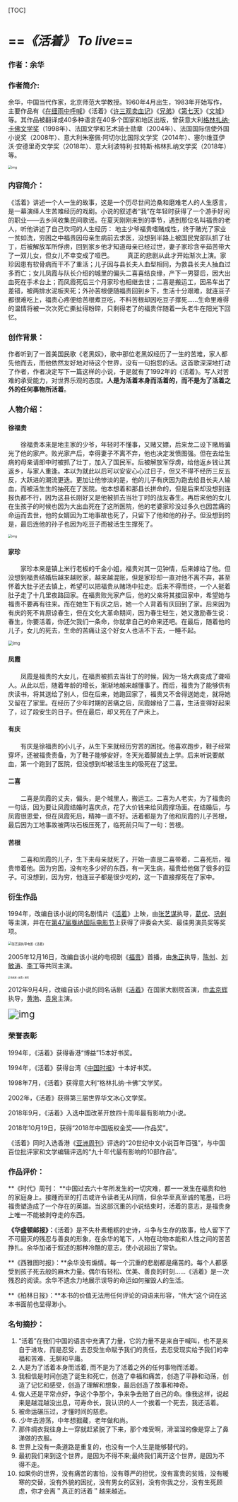 [TOC]



# ==*《活着》   To live*==

### 作者：余华

### 作者简介:

余华，中国当代作家，北京师范大学教授。1960年4月出生，1983年开始写作，主要作品有《[在细雨中呼喊](https://baike.baidu.com/item/在细雨中呼喊/8460735?fromModule=lemma_inlink)》《活着》《[许三观卖血记](https://baike.baidu.com/item/许三观卖血记/2324426?fromModule=lemma_inlink)》《[兄弟](https://baike.baidu.com/item/兄弟/10573770?fromModule=lemma_inlink)》《[第七天](https://baike.baidu.com/item/第七天/6196026?fromModule=lemma_inlink)》《[文城](https://baike.baidu.com/item/文城/56105390?fromModule=lemma_inlink)》等。其作品被翻译成40多种语言在40多个国家和地区出版，曾获意大利[格林扎纳·卡佛文学奖](https://baike.baidu.com/item/格林扎纳·卡佛文学奖/20119469?fromModule=lemma_inlink)（1998年）、法国文学和艺术骑士勋章（2004年）、法国国际信使外国小说奖（2008年）、意大利朱塞佩·阿切尔比国际文学奖（2014年）、塞尔维亚伊沃·安德里奇文学奖（2018年）、意大利波特利·拉特斯·格林扎纳文学奖（2018年）等。



<img src="https://bkimg.cdn.bcebos.com/pic/7c1ed21b0ef41bd5ad6e07aab38896cb39dbb6fd9768?x-bce-process=image/watermark,image_d2F0ZXIvYmFpa2UxMTY=,g_7,xp_5,yp_5/format,f_auto" alt="img" style="zoom: 50%;" />





### 内容简介：

​       《活着》讲述一个人一生的故事，这是一个历尽世间沧桑和磨难老人的人生感言，是一幕演绎人生苦难经历的戏剧。小说的叙述者“我”在年轻时获得了一个游手好闲的职业——去乡间收集民间歌谣。在夏天刚刚来到的季节，遇到那位名叫福贵的老人，听他讲述了自己坎坷的人生经历： 地主少爷福贵嗜赌成性，终于赌光了家业一贫如洗，穷困之中福贵因母亲生病前去求医，没想到半路上被国民党部队抓了壮丁，后被解放军所俘虏，回到家乡他才知道母亲已经过世，妻子家珍含辛茹苦带大了一双儿女，但女儿不幸变成了哑巴。
　　真正的悲剧从此才开始渐次上演。家珍因患有软骨病而干不了重活；儿子因与县长夫人血型相同，为救县长夫人抽血过多而亡；女儿凤霞与队长介绍的城里的偏头二喜喜结良缘，产下一男婴后，因大出血死在手术台上；而凤霞死后三个月家珍也相继去世；二喜是搬运工，因吊车出了差错，被两排水泥板夹死；外孙苦根便随福贵回到乡下，生活十分艰难，就连豆子都很难吃上，福贵心疼便给苦根煮豆吃，不料苦根却因吃豆子撑死……生命里难得的温情将被一次次死亡撕扯得粉碎，只剩得老了的福贵伴随着一头老牛在阳光下回忆。



### 创作背景：

作者听到了一首美国民歌《老黑奴》，歌中那位老黑奴经历了一生的苦难，家人都先他而去，而他依然友好地对待这个世界，没有一句抱怨的话。这首歌深深地打动了作者，作者决定写下一篇这样的小说，于是就有了1992年的《活着》。写人对苦难的承受能力，对世界乐观的态度。**人是为活着本身而活着的，而不是为了活着之外的任何事物所活着**。



### 人物介绍：

#### 徐福贵

　　徐福贵本来是地主家的少爷，年轻时不懂事，又赌又嫖，后来龙二设下赌局骗光了他的家产。败光家产后，幸得妻子不离不弃，他也决定发愤图强。但在去给生病的母亲请郎中时被抓了壮丁，加入了国民军。后被解放军俘虏，给他返乡钱让其返乡，与家人重逢。本以为就此以后可以安安心心过日子，但又不得不经历三反五反，大跃进的潮流更迭。更加让他惨淡的是，他的儿子有庆因为跑去给县长夫人输血，而被活生生的抽死在了医院。他本想着和那县长拼命的，但是后来却没想到连报仇都不行，因为这县长刚好又是他被抓去当壮丁时的战友春生。再后来他的女儿在生孩子的时候也因为大出血死在了这所医院，他的老婆家珍没过多久也因苦痛的命运而去世，他的女婿因为工地事故也死了，只留下了他和他的孙子。但没想到的是，最后连他的孙子也因为吃豆子而被活生生撑死了。

<img src="https://bkimg.cdn.bcebos.com/pic/fd039245d688d43f8794695d944cc51b0ef41bd58d5b?x-bce-process=image/watermark,image_d2F0ZXIvYmFpa2UxNTA=,g_7,xp_5,yp_5/format,f_auto" alt="img" style="zoom: 50%;" />

####  家珍

　　家珍本来是镇上米行老板的千金小姐，福贵对其一见钟情，后来嫁给了他。但没想到福贵结婚后越来越败家，越来越混账，但是家珍却一直对他不离不弃，甚至怀着大肚子还去镇上，希望可以把福贵从赌场中拉走。后来不得而终，一个人挺着肚子走了十几里夜路回家。在福贵败光家产后，他的父亲将其接回家中，希望她与福贵不要再有往来。而在她生下有庆之后，她一个人背着有庆回到了家。后来因为有庆的死不肯原谅春生，但在文化大革命期间，因为春生轻生，她又激励春生说：春生，你要活着，你还欠我们一条命，你就拿自己的命来还吧。在最后，随着他的儿子，女儿的死去，生命的苦痛让这个好女人也活不下去，一睡不起。

<img src="https://bkimg.cdn.bcebos.com/pic/0df3d7ca7bcb0a46f21fffa98231e1246b600c33015a?x-bce-process=image/watermark,image_d2F0ZXIvYmFpa2U5Mg==,g_7,xp_5,yp_5/format,f_auto" alt="img" style="zoom:67%;" />

#### 凤霞

　　凤霞是福贵的大女儿，在福贵被抓去当壮丁的时候，因为一场大病变成了聋哑人。从此以后，随着年龄的增长，渐渐地越来越懂事了。而后，福贵为了能够供有庆读书，将其送给了别人，但在后来，她跑回家了，福贵又不舍得送她走，就将她又留在了家里。在经历了少年时期的苦痛之后，凤霞嫁给了二喜，生活变得好起来了，过了段安生的日子。但在最后，却又死在了产床上。

#### 有庆

　　有庆是徐福贵的小儿子，从生下来就经历穷苦的困扰。他喜欢跑步，鞋子经常穿坏，还被福贵责备，为了鞋子能够安好，冬天光着脚就去上学。后来听说要献血，第一个跑到了医院，但没想到却被活生生的吸死在了这里。

#### 二喜

　　二喜是凤霞的丈夫，偏头，是个城里人，搬运工。二喜为人老实，为了福贵的一句话，因为要让凤霞结婚时喜庆点，花了大价钱来给凤霞撑场面。在结婚后，与凤霞很恩爱，但在凤霞死后，精神一直不好。活着都是为了他和凤霞的儿子苦根，最后因为工地事故被两块石板压死了，临死前只叫了一句：苦根。

#### 苦根

　　二喜和凤霞的儿子，生下来母亲就死了，开始一直是二喜带着，二喜死后，福贵带着他。因为穷困，没有吃多少好的东西，有一天生病，福贵给他做了很多的豆子。可没想到，因为穷，他连豆子都是很少吃的，这一下直接撑死在了家中。



### 衍生作品

1994年，改编自该小说的同名剧情片《[活着](https://baike.baidu.com/item/活着/64?fromModule=lemma_inlink)》上映，由[张艺谋](https://baike.baidu.com/item/张艺谋/147018?fromModule=lemma_inlink)执导，[葛优](https://baike.baidu.com/item/葛优/335918?fromModule=lemma_inlink)、[巩俐](https://baike.baidu.com/item/巩俐/146489?fromModule=lemma_inlink)等主演，并在在[第47届戛纳国际电影节](https://baike.baidu.com/item/第47届戛纳国际电影节/14816451?fromModule=lemma_inlink)上获得了评委会大奖、最佳男演员奖等奖项。

<img src="https://bkimg.cdn.bcebos.com/pic/48540923dd54564e9258715e598c8b82d158ccbfe103?x-bce-process=image/resize,m_lfit,w_704,limit_1/format,f_auto" alt="张艺谋执导电影《活着》" style="zoom:50%;" />

2005年12月16日，改编自该小说的电视剧《[福贵](https://baike.baidu.com/item/福贵/8177841?fromModule=lemma_inlink)》首播，由[朱正](https://baike.baidu.com/item/朱正/7088834?fromModule=lemma_inlink)执导，[陈创](https://baike.baidu.com/item/陈创/17613?fromModule=lemma_inlink)、[刘敏涛](https://baike.baidu.com/item/刘敏涛/6051353?fromModule=lemma_inlink)、[李丁](https://baike.baidu.com/item/李丁/30499?fromModule=lemma_inlink)等共同主演。



<img src="https://bkimg.cdn.bcebos.com/pic/63d9f2d3572c11dfa9ecaf79897575d0f703918f6414?x-bce-process=image/resize,m_lfit,w_1100,limit_1/format,f_auto" alt="电视剧《福贵》剧照" style="zoom:33%;" />

2012年9月4月，改编自该小说的同名话剧《[活着](https://baike.baidu.com/item/活着/3899274?fromModule=lemma_inlink)》在国家大剧院首演，由[孟京辉](https://baike.baidu.com/item/孟京辉/6606785?fromModule=lemma_inlink)执导，[黄渤](https://baike.baidu.com/item/黄渤/7212966?fromModule=lemma_inlink)、[袁泉](https://baike.baidu.com/item/袁泉/71335?fromModule=lemma_inlink)主演。

<img src="https://bkimg.cdn.bcebos.com/pic/b2de9c82d158ccbf6c812668f38aab3eb13533faeb1c?x-bce-process=image/resize,m_lfit,h_168,limit_1/format,f_auto" alt="img" style="zoom:150%;" />



###  荣誉表彰

1994年，《活着》获得香港“博益”15本好书奖。 

1994年，《活着》获得台湾《[中国时报](https://baike.baidu.com/item/中国时报/719575?fromModule=lemma_inlink)》十本好书奖。 

1998年7月，《活着》获得意大利“格林扎纳·卡佛”文学奖。 

2002年，《活着》获得第三届世界华文冰心文学奖。 

2018年9月，《活着》入选中国改革开放四十周年最有影响力小说。 

2018年10月19日，获得“2018年中国版权金奖——作品奖”。 

《活着》同时入选香港《[亚洲周刊](https://baike.baidu.com/item/亚洲周刊/4138038?fromModule=lemma_inlink)》评选的“20世纪中文小说百年百强”，与中国百位批评家和文学编辑评选的“九十年代最有影响的10部作品”。 



### 作品评价：

**《时代》周刊： **中国过去六十年所发生的一切灾难，都一一发生在福贵和他的家庭身上。接踵而至的打击或许令读者无从同情，但余华至真至诚的笔墨，已将福贵塑造成了一个存在的英雄。当这部沉重的小说结束时，活着的意志，是福贵身上唯一不能被剥夺走的东西。

**《华盛顿邮报》：**《活着》是不失朴素粗粝的史诗，斗争与生存的故事，给人留下了不可磨灭的残忍与善良的形象，在余华的笔下，人物在动物本能和人性之间的苦苦挣扎。余华加诸于叙述的那种冷酷的意志，使小说超出了常轨。

**《西雅图时报》：**余华没有煽情。每一个沉重的悲剧都是痛苦的。每个人都感受到孩子死去般的麻木力量。偶尔有轻松、优美、善良的时刻……《活着》是一次残忍的阅读。余华不遗余力地展示误导的命运如何摧毁人的生活。

**《柏林日报》：**本书的价值无法用任何评论的词语来形容，“伟大”这个词在这本书面前也显得渺小。



### 名句摘抄：

1. “活着”在我们中国的语言中充满了力量，它的力量不是来自于喊叫，也不是来自于进攻，而是忍受，去忍受生命赋予我们的责任，去忍受现实给予我们的幸福和苦难、无聊和平庸。
2. 人是为了活着本身而活着, 而不是为了活着之外的任何事物而活着。
3. 我相信是时间创造了诞生和死亡，创造了幸福和痛苦，创造了平静和动荡，创造了记忆和感受，创造了理解和想象，最后创造了故事和神奇。
4. 做人还是平常点好，争这个争那个，争来争去赔了自己的命。像我这样，说起来是越混越没出息，可寿命长，我认识的人一个挨着一个死去，我还活着。
5. 被命运碾压过，才懂时间的慈悲。
6. .少年去游荡，中年想掘藏，老年做和尚。
7. 那件绸衣我往身上一穿就赶紧脱了下来，那个难受啊，滑溜溜的像是穿上了鼻涕做的衣服。
8. 世界上没有一条道路是重复的，也没有一个人生是能够替代的。
9. 最初我们来到这个世界，是因为不得不来;最终我们离开这个世界，是因为不得不走。
10. 如果你的世界，没有痛苦的害怕，没有尊严的担忧，没有富贵的贫贱，没有暖寒的交替，没有外貌的困扰，没有男女的区别，没有你我之分，没有生死顾虑，你才会离＂真正的活着＂越来越近。